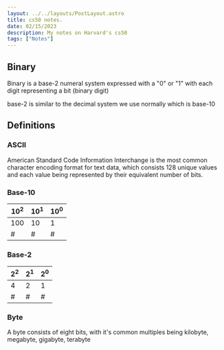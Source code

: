 ```yaml
---
layout: ../../layouts/PostLayout.astro
title: cs50 notes.
date: 02/15/2023
description: My notes on Harvard's cs50
tags: ["Notes"]
---
```


## Binary

Binary is a base-2 numeral system expressed with a "0" or "1" with each digit representing a bit (binary digit)

base-2 is similar to the decimal system we use normally which is base-10

## Definitions

### ASCII

American Standard Code Information Interchange is the most common character encoding format for text data, which consists 128 unique values and each value being represented by their equivalent number of bits.

### Base-10

| 10<sup>2</sup> | 10<sup>1</sup> | 10<sup>0</sup> |
| -------------- | -------------- | -------------- |
| 100            | 10             | 1              |
| #              | #              | #              |

### Base-2

| 2<sup>2</sup> | 2<sup>1</sup> | 2<sup>0</sup> |
| ------------- | ------------- | ------------- |
| 4             | 2             | 1             |
| #             | #             | #             |


### Byte

A byte consists of eight bits, with it's common multiples being kilobyte, megabyte, gigabyte, terabyte